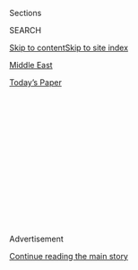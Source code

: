 <div id="app">

<div>

<div>

<div>

<div class="NYTAppHideMasthead css-1q2w90k e1suatyy0">

<div class="section css-ui9rw0 e1suatyy2">

<div class="css-eph4ug er09x8g0">

<div class="css-6n7j50">

</div>

<span class="css-1dv1kvn">Sections</span>

<div class="css-10488qs">

<span class="css-1dv1kvn">SEARCH</span>

</div>

[Skip to content](#site-content)[Skip to site index](#site-index)

</div>

<div id="masthead-section-label" class="css-1wr3we4 eaxe0e00">

[Middle
East](https://www.nytimes3xbfgragh.onion/section/world/middleeast)

</div>

<div class="css-10698na e1huz5gh0">

</div>

</div>

<div id="masthead-bar-one" class="section hasLinks css-15hmgas e1csuq9d3">

<div class="css-uqyvli e1csuq9d0">

</div>

<div class="css-1uqjmks e1csuq9d1">

</div>

<div class="css-9e9ivx">

[](https://myaccount.nytimes3xbfgragh.onion/auth/login?response_type=cookie&client_id=vi)

</div>

<div class="css-1bvtpon e1csuq9d2">

[Today’s
Paper](https://www.nytimes3xbfgragh.onion/section/todayspaper)

</div>

</div>

</div>

</div>

<div data-aria-hidden="false">

<div id="site-content" data-role="main">

<div>

<div class="css-1aor85t" style="opacity:0.000000001;z-index:-1;visibility:hidden">

<div class="css-1hqnpie">

<div class="css-epjblv">

<span class="css-17xtcya">[Middle
East](/section/world/middleeast)</span><span class="css-x15j1o">|</span><span class="css-fwqvlz">Huge
Explosion Rocks Beirut: Live
Updates</span>

</div>

<div class="css-k008qs">

<div class="css-1iwv8en">

<span class="css-18z7m18"></span>

<div>

</div>

</div>

<span class="css-1n6z4y">https://nyti.ms/33qudRi</span>

<div class="css-1705lsu">

<div class="css-4xjgmj">

<div class="css-4skfbu" data-role="toolbar" data-aria-label="Social Media Share buttons, Save button, and Comments Panel with current comment count" data-testid="share-tools">

  - 
  - 
  - 
  - 
    
    <div class="css-6n7j50">
    
    </div>

  - 
  - 

</div>

</div>

</div>

</div>

</div>

</div>

<div id="NYT_TOP_BANNER_REGION" class="css-13pd83m">

</div>

<div id="top-wrapper" class="css-1sy8kpn">

<div id="top-slug" class="css-l9onyx">

Advertisement

</div>

[Continue reading the main
story](#after-top)

<div class="ad top-wrapper" style="text-align:center;height:100%;display:block;min-height:250px">

<div id="top" class="place-ad" data-position="top" data-size-key="top">

</div>

</div>

<div id="after-top">

</div>

</div>

<div id="sponsor-wrapper" class="css-1hyfx7x">

<div id="sponsor-slug" class="css-19vbshk">

Supported by

</div>

[Continue reading the main
story](#after-sponsor)

<div id="sponsor" class="ad sponsor-wrapper" style="text-align:center;height:100%;display:block">

</div>

<div id="after-sponsor">

</div>

</div>

<div class="css-14oxmzc edomiq20">

<div class="css-40v4b6">

<span class="css-sgss5">LIVE UPDATES</span>

</div>

<span>Updated </span>

<div class="css-ki347z">

<span class="css-1656jku">Aug. 4, 2020, 3:07 p.m.
ET</span><span class="css-xwx5dt"></span>

</div>

<span class="css-1dv1kvn" data-aria-live="polite">Aug. 4, 2020, 3:07
p.m. ET</span>

</div>

<div class="css-1vkm6nb ehdk2mb0">

# Huge Explosion Rocks Beirut: Live Updates

</div>

The government had stored “highly explosive materials” at the blast
scene on the Lebanese capital’s waterfront, a top military official
said. Hundreds of people were injured<span class="css-8l6xbc evw5hdy0">
</span>and the shock was felt across the city.

<div class="css-18e8msd">

<div class="css-2ja7y1 epjyd6m0">

<div class="css-hus3qt ey68jwv0" data-aria-hidden="true">

[![Ben
Hubbard](https://static01.graylady3jvrrxbe.onion/images/2018/10/10/multimedia/author-ben-hubbard/author-ben-hubbard-thumbLarge.png
"Ben Hubbard")](https://www.nytimes3xbfgragh.onion/by/ben-hubbard)

</div>

<div class="css-1baulvz">

By [<span class="css-1baulvz last-byline" itemprop="name">Ben
Hubbard</span>](https://www.nytimes3xbfgragh.onion/by/ben-hubbard)

</div>

</div>

</div>

<div class="css-192lewg e1oheyly0">

Right Now

More than 400 people have turned up with injuries at just one of
Beirut’s
hospitals.

</div>

<div class="section meteredContent css-1r7ky0e" name="articleBody" itemprop="articleBody">

<div class="css-19qgada">

### Here’s what you need to know:

  - [A smaller explosion was followed by a much larger
    one.](#link-12ef1c10)
  - [“Explosive materials” were stored at the blast site, and the
    disaster may have started with a fire at a warehouse, state-run
    media said.](#link-4ec3be73)
  - [It was not clear how many were hurt or killed.](#link-26e5e8b0)
  - [The explosion hit the waterfront, near several important
    buildings.](#link-1202af77)
  - [The blast stirred memories of war in a city that had been
    relatively calm in recent years.](#link-3a2e264f)

</div>

![<span class="css-16f3y1r e13ogyst0">Footage shows a powerful explosion
and its aftermath in Beirut, Lebanon, on
Tuesday.</span><span class="css-cch8ym"><span class="css-1dv1kvn">Credit</span><span class="css-cnj6d5 e1z0qqy90" itemprop="copyrightHolder"><span class="css-1ly73wi e1tej78p0">Credit...</span><span>Wael
Hamzeh/EPA, via
Shutterstock</span></span></span>](https://static01.graylady3jvrrxbe.onion/images/2020/08/04/world/04lebanon-vidcover/04lebanon-vidcover-videoSixteenByNine3000.jpg)

<div class="css-1fanzo5 StoryBodyCompanionColumn">

<div class="css-53u6y8">

## 

<div id="link-12ef1c10" class="css-105iojl">

</div>

<div>

<span height="1"></span>

</div>

A smaller explosion was followed by a much larger one.

Two explosions shook Beirut, the second one with enough force to break
windows over a radius of miles, damaging and shaking buildings, wounding
hundreds of people and strewing debris over a wide area.

Videos posted online showed a shock wave erupting from the second
explosion, knocking people down and enveloping much of the center city
in a cloud of dust and smoke. Cars were overturned and streets were
blocked by debris, forcing many injured people to walk to hospitals.

Flames continued to rise from the rubble well after the explosions, and
a cloud of smoke, tinted pink in the sunset, rose thousands of feet into
the
sky.

</div>

</div>

<div id="beirut-explosions-locator" class="section interactive-content interactive-size-scoop css-174j8de" data-id="100000007272128">

<div class="css-17ih8de interactive-body" data-sourceid="100000007272128">

<div id="beirut_locator_797071">

</div>

</div>

</div>

<div class="css-1fanzo5 StoryBodyCompanionColumn">

<div class="css-53u6y8">

## 

<div id="link-4ec3be73" class="css-105iojl">

</div>

<div>

<span height="1"></span>

</div>

“Explosive materials” were stored at the blast site, and the disaster
may have started with a fire at a warehouse, state-run media said.

</div>

</div>

<div class="css-79elbk" data-testid="photoviewer-wrapper">

<div class="css-z3e15g" data-testid="photoviewer-wrapper-hidden">

</div>

<div class="css-1a48zt4 ehw59r15" data-testid="photoviewer-children">

![<span class="css-16f3y1r e13ogyst0" data-aria-hidden="true">Smoke
rising from the scene of an explosion in Beirut on
Tuesday.</span><span class="css-cnj6d5 e1z0qqy90" itemprop="copyrightHolder"><span class="css-1ly73wi e1tej78p0">Credit...</span><span>Anwar
Amro/Agence France-Presse — Getty
Images</span></span>](https://static01.graylady3jvrrxbe.onion/images/2020/08/04/world/04lebanon/merlin_175295589_6a1d5658-1abe-4cfc-971a-d8b74fe6b08b-articleLarge.jpg?quality=75&auto=webp&disable=upscale)

</div>

</div>

<div class="css-1fanzo5 StoryBodyCompanionColumn">

<div class="css-53u6y8">

“Highly explosive materials,” seized by the government years ago, were
stored where the explosions occurred, said Maj. Gen. Abbas Ibrahim, the
head of Lebanon’s general security service, according to the National
News Agency.

General Ibrahim did not say what those materials were, but he warned
against getting “ahead of the investigation” and speculating about a
terrorist act.

At least one explosion, at about 6 p.m., stemmed from a fire at a
warehouse at Beirut’s port, [according to Lebanon’s National News
Agency](http://nna-leb.gov.lb/en/show-news/118492/Fire-breaks-out-in-warehouse-at-Port-of-Beirut-causes-major-explosion).

There were local reports that the warehouse contained fireworks, and in
several videos posted online, colored flashes could be seen in the dark
smoke rising from the fire, just before the second explosion.

</div>

</div>

<div class="css-1fanzo5 StoryBodyCompanionColumn">

<div class="css-53u6y8">

The governor of Beirut, Marwan Abboud, speaking on television, could not
say what had caused the explosion. Breaking into tears, he called it a
national catastrophe.

## 

<div id="link-26e5e8b0" class="css-105iojl">

</div>

<div>

<span height="1"></span>

</div>

It was not clear how many were hurt or
killed.

</div>

</div>

<div class="css-79elbk" data-testid="photoviewer-wrapper">

<div class="css-z3e15g" data-testid="photoviewer-wrapper-hidden">

</div>

<div class="css-1a48zt4 ehw59r15" data-testid="photoviewer-children">

<div class="css-1xdhyk6 erfvjey0">

<span class="css-1ly73wi e1tej78p0">Image</span>

<div class="css-zjzyr8">

<div data-testid="lazyimage-container" style="height:252.62222222222223px">

</div>

</div>

</div>

<span class="css-16f3y1r e13ogyst0" data-aria-hidden="true">Evacuating
the wounded from the scene of the explosion at the port in Beirut on
Tuesday.</span><span class="css-cnj6d5 e1z0qqy90" itemprop="copyrightHolder"><span class="css-1ly73wi e1tej78p0">Credit...</span><span>Anwar
Amro/Agence France-Presse — Getty Images</span></span>

</div>

</div>

<div class="css-1fanzo5 StoryBodyCompanionColumn">

<div class="css-53u6y8">

Just one hospital, Rizk Hospital, said 400 people had gone there to be
treated for injuries suffered in the disaster, according to the National
News Agency, indicating how widespread the destruction was.

The secretary-general of the Kataeb political party, Nizar Najarian, was
killed in the blast, and among those injured was Kamal Hayek, the
chairman of the state-owned electricity company, who was in critical
condition, the news agency reported.

Videos of the aftermath posted online showed wounded people bleeding
amid the dust and rubble, and damage where flying debris had punched
holes in walls and furniture. On social media, people reported damage to
homes and cars far from the port.

The Lebanese Red Cross said that every available ambulance from North
Lebanon, Bekaa and South Lebanon was being dispatched to Beirut to help
patients.

At least one hospital was overwhelmed and was turning wounded people
away.

Public Health Minister Hamad Hassan announced that his ministry would
cover the costs of treating the wounded at hospitals, the National News
Agency reported. It said the decision covered both hospitals that have
contracts with the ministry as well as those that don’t.

</div>

</div>

<div class="css-1fanzo5 StoryBodyCompanionColumn">

<div class="css-53u6y8">

Prime Minister Hassan Diab announced that Wednesday would be a national
day of mourning, the National News Agency reported. The Lebanese
presidency said on Twitter that President Michel Aoun had instructed the
military to aid in the response, and called an emergency meeting of the
Supreme Defense Council on Tuesday evening.

## 

<div id="link-1202af77" class="css-105iojl">

</div>

<div>

<span height="1"></span>

</div>

The explosion hit the waterfront, near several important
buildings.

</div>

</div>

<div class="css-79elbk" data-testid="photoviewer-wrapper">

<div class="css-z3e15g" data-testid="photoviewer-wrapper-hidden">

</div>

<div class="css-1a48zt4 ehw59r15" data-testid="photoviewer-children">

<div class="css-1xdhyk6 erfvjey0">

<span class="css-1ly73wi e1tej78p0">Image</span>

<div class="css-zjzyr8">

<div data-testid="lazyimage-container" style="height:257.77777777777777px">

</div>

</div>

</div>

<span class="css-16f3y1r e13ogyst0" data-aria-hidden="true">Emergency
workers and civilians at the site of the explosion in Beirut on
Tuesday.</span><span class="css-cnj6d5 e1z0qqy90" itemprop="copyrightHolder"><span class="css-1ly73wi e1tej78p0">Credit...</span><span>Anwar
Amro/Agence France-Presse — Getty Images</span></span>

</div>

</div>

<div class="css-1fanzo5 StoryBodyCompanionColumn">

<div class="css-53u6y8">

The explosions hit Beirut’s northern, industrial waterfront, little more
than a mile away from the Grand Serail palace, where Lebanon’s prime
minister is based. Many landmarks, including hospitals, mosques,
churches and universities are nearby.

They erupted next to a tall building called Beirut Port Silos, at or
near a structure identified on maps as a warehouse. Videos showed only
twisted metal and chunks of concrete where that warehouse had been, some
of it identifiable as the remains of trucks and shipping containers.

## 

<div id="link-3a2e264f" class="css-105iojl">

</div>

<div>

<span height="1"></span>

</div>

The blast stirred memories of war in a city that had been relatively
calm in recent
years.

</div>

</div>

<div class="css-79elbk" data-testid="photoviewer-wrapper">

<div class="css-z3e15g" data-testid="photoviewer-wrapper-hidden">

</div>

<div class="css-1a48zt4 ehw59r15" data-testid="photoviewer-children">

<div class="css-1xdhyk6 erfvjey0">

<span class="css-1ly73wi e1tej78p0">Image</span>

<div class="css-zjzyr8">

<div data-testid="lazyimage-container" style="height:257.77777777777777px">

</div>

</div>

</div>

<span class="css-16f3y1r e13ogyst0" data-aria-hidden="true">Evacuating
wounded people along a road in
Beirut.</span><span class="css-cnj6d5 e1z0qqy90" itemprop="copyrightHolder"><span class="css-1ly73wi e1tej78p0">Credit...</span><span>Hassan
Ammar/Associated Press</span></span>

</div>

</div>

<div class="css-1fanzo5 StoryBodyCompanionColumn">

<div class="css-53u6y8">

Beirut has suffered through a history of explosions — car bombings,
shelling and airstrikes — during a prolonged civil war and fighting
between Israel and the militant group Hezbollah.

But if the latest explosions were found to have been caused
intentionally, they would shatter a prolonged stretch of relative calm
in the Lebanese capital.

</div>

</div>

<div class="css-1fanzo5 StoryBodyCompanionColumn">

<div class="css-53u6y8">

Less than a week ago, Israel said it had thwarted a raid by a “terrorist
squad” from Hezbollah, the Shiite group that is part of Lebanon’s
government, in a disputed border area. Israeli military officials said
there was an exchange of gunfire, which Hezbollah denied.

Israeli military officials say Hezbollah has planted many rockets in
southern Lebanon that could threaten northern Israel. But In recent
years, Hezbollah has refrained from killing Israelis while Israel has
largely avoided killing Hezbollah fighters in Syria, where they are
fighting on the Syrian government’s side.

Both Israel and Hezbollah have sought to avoid a war that could
devastate Lebanon and Israel.

An Israeli intelligence official denied any Israeli involvement in the
explosion on
Tuesday.

</div>

</div>

<div class="css-79elbk" data-testid="photoviewer-wrapper">

<div class="css-z3e15g" data-testid="photoviewer-wrapper-hidden">

</div>

<div class="css-1a48zt4 ehw59r15" data-testid="photoviewer-children">

<div class="css-1xdhyk6 erfvjey0">

<span class="css-1ly73wi e1tej78p0">Image</span>

<div class="css-zjzyr8">

<div data-testid="lazyimage-container" style="height:257.77777777777777px">

</div>

</div>

</div>

<span class="css-16f3y1r e13ogyst0" data-aria-hidden="true">The wreckage
near the port in Beirut on
Tuesday.</span><span class="css-cnj6d5 e1z0qqy90" itemprop="copyrightHolder"><span class="css-1ly73wi e1tej78p0">Credit...</span><span>Agence
France-Presse — Getty Images</span></span>

</div>

</div>

<div class="css-1fanzo5 StoryBodyCompanionColumn">

<div class="css-53u6y8">

Nada Rashwan contributed reporting from Cairo, Maria Abi-Habib from Alan
Yuhas from Philadelphia, Adam Rasgon and Ronen Bergman from Tel Aviv,
Rick Gladstone from Eastham, Mass., and Richard Pérez-Peña from New
York.

</div>

</div>

</div>

<div>

</div>

<div>

</div>

<div>

</div>

<div>

<div id="bottom-wrapper" class="css-1ede5it">

<div id="bottom-slug" class="css-l9onyx">

Advertisement

</div>

[Continue reading the main
story](#after-bottom)

<div id="bottom" class="ad bottom-wrapper" style="text-align:center;height:100%;display:block;min-height:90px">

</div>

<div id="after-bottom">

</div>

</div>

</div>

</div>

</div>

## Site Index

<div>

</div>

## Site Information Navigation

  - [© <span>2020</span> <span>The New York Times
    Company</span>](https://help.nytimes3xbfgragh.onion/hc/en-us/articles/115014792127-Copyright-notice)

<!-- end list -->

  - [NYTCo](https://www.nytco.com/)
  - [Contact
    Us](https://help.nytimes3xbfgragh.onion/hc/en-us/articles/115015385887-Contact-Us)
  - [Work with us](https://www.nytco.com/careers/)
  - [Advertise](https://nytmediakit.com/)
  - [T Brand Studio](http://www.tbrandstudio.com/)
  - [Your Ad
    Choices](https://www.nytimes3xbfgragh.onion/privacy/cookie-policy#how-do-i-manage-trackers)
  - [Privacy](https://www.nytimes3xbfgragh.onion/privacy)
  - [Terms of
    Service](https://help.nytimes3xbfgragh.onion/hc/en-us/articles/115014893428-Terms-of-service)
  - [Terms of
    Sale](https://help.nytimes3xbfgragh.onion/hc/en-us/articles/115014893968-Terms-of-sale)
  - [Site
    Map](https://spiderbites.nytimes3xbfgragh.onion)
  - [Help](https://help.nytimes3xbfgragh.onion/hc/en-us)
  - [Subscriptions](https://www.nytimes3xbfgragh.onion/subscription?campaignId=37WXW)

</div>

</div>

</div>

</div>
